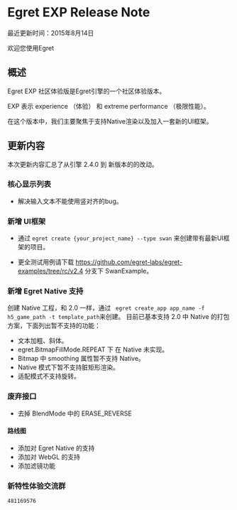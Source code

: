 Egret EXP Release Note
===============================


最近更新时间：2015年8月14日


欢迎您使用Egret

## 概述

Egret EXP 社区体验版是Egret引擎的一个社区体验版本。

EXP 表示 experience （体验） 和 extreme performance （极限性能）。

在这个版本中，我们主要聚焦于支持Native渲染以及加入一套新的UI框架。

## 更新内容

本次更新内容汇总了从引擎 2.4.0 到 新版本的的改动。


### 核心显示列表

* 解决输入文本不能使用竖对齐的bug。


### 新增 UI框架
* 通过 ```egret create {your_project_name} --type swan``` 来创建带有最新UI框架的项目。


* 更全测试用例请下载 <https://github.com/egret-labs/egret-examples/tree/rc/v2.4> 分支下 SwanExample。


### 新增 Egret Native 支持
创建 Native 工程，和 2.0 一样，通过 ``` egret create_app app_name -f h5_game_path -t template_path```来创建。
目前已基本支持 2.0 中 Native 的打包方案，下面列出暂不支持的功能：

* 文本加粗、斜体。
* egret.BitmapFillMode.REPEAT 下 在 Native 未实现。
* Bitmap 中 smoothing 属性暂不支持 Native。
* Native 模式下暂不支持脏矩形渲染。
* 适配模式不支持旋转。


### 废弃接口

* 去掉 BlendMode 中的 ERASE_REVERSE


#### 路线图
* 添加对 Egret Native 的支持
* 添加对 WebGL 的支持
* 添加滤镜功能


### 新特性体验交流群
```481169576```